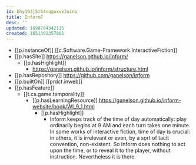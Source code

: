 ```yaml
---
id: bhy193j5t54nqgoxvx3aino
title: Inform7
desc: ''
updated: 1698704342115
created: 1651302357861
---
```



- [[p.instanceOf]] [[c.Software.Game-Framework.InteractiveFiction]]
- [[p.hasSite]] https://ganelson.github.io/inform/
  - [[p.hasHighlight]]
    - https://ganelson.github.io/inform/structure.html
- [[p.hasRepository]] https://github.com/ganelson/inform
- [[p.builtOn]] [[prdct.inweb]]
- [[p.hasFeature]]
  - [[t.cs.game.temporality]]
    - [[p.hasLearningResource]] https://ganelson.github.io/inform-website/book/WI_9_1.html
      - [[p.hasHighlight]]
        - Inform keeps track of the time of day automatically: play ordinarily begins at 9 AM and each turn takes one minute. In some works of interactive fiction, time of day is crucial: in others, it is irrelevant or even, by a sort of tacit convention, non-existent. So Inform does nothing to act upon the time, or to reveal it to the player, without instruction. Nevertheless it is there.